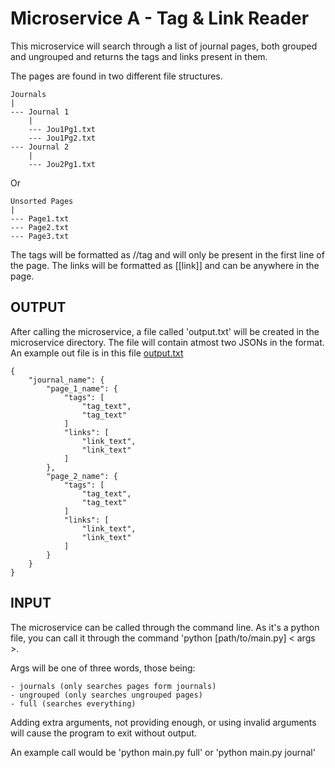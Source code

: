# Microservice A - Tag & Link Reader

This microservice will search through a list of journal pages, both grouped and ungrouped and returns the tags and links present in them.

The pages are found in two different file structures.

    Journals
    |
    --- Journal 1
        |
        --- Jou1Pg1.txt
        --- Jou1Pg2.txt
    --- Journal 2
        |
        --- Jou2Pg1.txt

Or

    Unsorted Pages
    |
    --- Page1.txt
    --- Page2.txt
    --- Page3.txt

The tags will be formatted as //tag and will only be present in the first line of the page. The links will be formatted as \[\[link\]\] and can be anywhere in the page.

## OUTPUT

After calling the microservice, a file called 'output.txt' will be created in the microservice directory. The file will contain atmost two JSONs in the format. An example out file is in this file [output.txt](output.txt)

    {
        "journal_name": {
            "page_1_name": {
                "tags": [
                    "tag_text",
                    "tag_text"
                ]
                "links": [
                    "link_text",
                    "link_text"
                ]
            },
            "page_2_name": {
                "tags": [
                    "tag_text",
                    "tag_text"
                ]
                "links": [
                    "link_text",
                    "link_text"
                ]
            }
        }
    }

## INPUT

The microservice can be called through the command line. As it's a python file, you can call it through the command 'python \[path/to/main.py\] < args >. 

Args will be one of three words, those being: 

    - journals (only searches pages form journals)
    - ungrouped (only searches ungrouped pages) 
    - full (searches everything)

Adding extra arguments, not providing enough, or using invalid arguments will cause the program to exit without output.

An example call would be 'python main.py full' or 'python main.py journal'